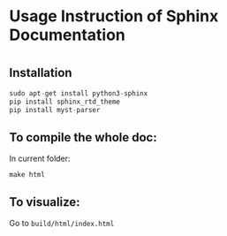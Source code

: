 # Usage Instruction of Sphinx Documentation

# 

## Installation

```python
sudo apt-get install python3-sphinx
pip install sphinx_rtd_theme
pip install myst-parser
```

## To compile the whole doc:

In current folder: 

```
make html
```





## To visualize:

Go to `build/html/index.html`
